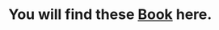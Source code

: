 # You will find these [Book](https://github.com/hamim-24/Software-Engineering-Course/tree/main/1st-Semister/Probability-and-Statistics-for-Engineers/Books) here.
